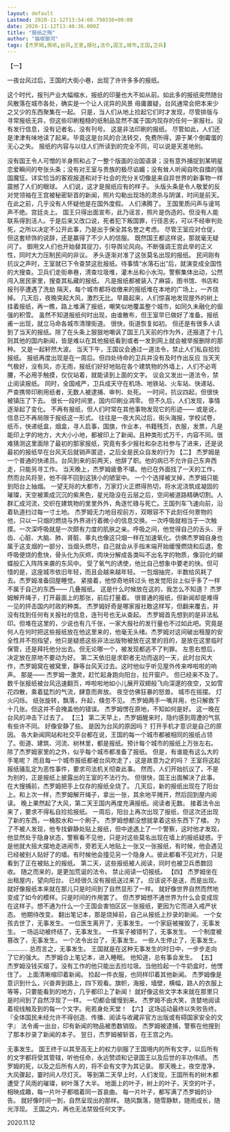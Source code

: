```yaml
---
layout: default
Lastmod: 2020-11-12T13:54:08.790336+00:00
date: 2020-11-12T13:40:36.000Z
title: "报纸之殇"
author: "猫坂御河"
tags: [杰罗姆,报纸,台风,王室,报社,法令,国王,城市,王国,卫兵]
---
```


【一】

一夜台风过后，王国的大街小巷，出现了许许多多的报纸。

这个时代，报刊产业大幅缩水，报纸的印量也大不如从前。如此多的报纸突然随台风散落在城市各处，确实是一个让人诧异的风景 毋庸置疑，台风通常会把本来少之又少的东西聚集在一起。 只是，当人们从地上捡起它们时才发现，尽管排版与寻常报纸无异，但这些印刷粗糙的纸制品显然不属于国内现存的任何一家报社。没有发行信息，没有记者名，没有刊号。 这是非法印刷的报纸。 尽管如此，人们还是津津有味地读了起来。毕竟这是台风的合法转交，免费所得，源于某个倒霉蛋的无心之失。 报纸的内容与以往人们所读到的完全不同，可以说是天差地别。

没有国王令人可憎的半身照和占了一整个版面的治国语录；没有意外捕捉到某明星恋爱瞬间的夸张头条；没有对王室与贵族的极尽谄媚；没有耸人听闻自吹自擂的强国魔怔。详实恰当的客观报道和对于社会的充分关切像是来自异世界的新事物一样震撼了人们的眼球。 人们说，这才是报纸应有的样子。 头版头条是令人敬爱的反对党领袖在王宫被秘密斩首的新闻，照片勾勒出现场的肃杀与阴谋，时间是前天。在此之前，几乎没有人怀疑他是在国外度假。 人们沸腾了。 王国里质问声与谩骂声不绝。宫廷炎上。 国王只得出面宣布，此乃谣言，照片是伪造的。但没有人能联系得到活人。于是后来又改口说，死者犯下叛国罪，行径恶劣，可以不经审判处死，之所以决定不公开此事，乃是出于保全其名誉之考虑。 尽管王室应对仓促，但这套矫饰的说辞，还是赢得了不少人的信服。 既然国王都这样说，那就毫无疑问了。 御用文人们也开始替其捉刀，引导舆论风向。不断强调王宫此举的正义性，同时大力压制民间的非议。 矛头逐渐对准了这张莫名出现的报纸。 民间刚有抗议之声时，王室就已下令查禁这批报纸。待事情“水落石出”后，就演变成全国性的大搜查。卫兵们走街串巷，清查垃圾堆，灌木丛和小水沟。警察集体出动，公然闯入居民家里，搜查其私藏的报纸。 凡是报纸都被装入了麻袋，图书馆、书店和报刊亭遭遇了洗劫 隔天，每个城市都将收缴来的报纸堆在本地的广场上，一齐烧掉。 几天后，夜晚突起大风，激烈无比。早晨起来，人们惊喜地发现屋外的树上挂着报纸，再一瞧，路上堆满了报纸，嘲笑似地覆盖整个城市，如同久未融化的倔强的积雪。 虽然不知道报纸何时出现，由谁散布，但王室早已做好了准备。报纸甫一出现，就立马命各城市清理街道。 很快，街道恢复如初。 但还是有很多人读到了当天的报纸。除了在头条上狠狠地嘲讽了国王几天前的作为外，还报道了十几则其他的国内新闻，皆是难以在其他报纸看到或者一发到网上就会被举报删除的那种。 又是一起轩然大波。 当天下午，王国议会通过一道法令，禁止人们私自拾捡报纸。 报纸再度出现是在一周后。但四处待命的卫兵并没有及时作出反应 当天天气极好，没有风，亦无雨，报纸们好好地贴在各个建筑物的外墙上，人们不必弯腰，不必用手触摸，仅仅站着，就能读到上面的文字。 议会又发出一道法令，禁止阅读报纸。 同时，全国戒严，卫兵成天守在机场、地铁站、火车站、快递站、严查携带印刷用纸者，无数人被逮捕、审判、处死。 一时间，抗议四起，但很快被镇压了下去。 很长一段时间里，国内印刷业凋零。 但不久后，人们发现，事情逐渐起了变化。 不再有报纸，但人们时常在其他事物发现它的形迹—— 或是说，信息已不再局限于报纸这一形式。 往往是一夜大风过后，街头海报，学校试卷，纸币，快递纸盒，烟盒，寻人启事，国旗，作业本，书籍残页，衣服，发票，凡是能印上字的地方，大大小小地，都被印上了新闻。且种类形式万千，内容不同。很难猜测这里面除了最初的那家报纸，究竟有多少报社和杂志社参与了进来，还是说最初的报纸早在台风天后就销声匿迹，之后全是民众自发的行为 【二】 杰罗姆是一个普通的快递员。台风到来的前两天，他辞了职。他的病已不允许自己东奔西走，只能另寻工作。 当天晚上，杰罗姆疲惫不堪。他已在外面找了一天的工作，然而台风将至，他不得不回到这狭小的陋室中。 一个个选择被叉掉，杰罗姆只能到阳台上抽烟。 一望无际的大都市，万家灯火正燃得热切，将水泥浇筑成凝固的璀璨，天空被熏成沉沉的紫黑色，星光隐没在云层之后，空间被道路精确切割。人群汇成河流，交织在建筑物的里里外外，角逐忙碌与死亡。王国列车飞速向前，沿着轨道扫过每一寸土地。 杰罗姆无力地目视前方，双眼容不下此刻任何景物的他，只以一只烟的燃烧与外界进行着微小的信息交换。一次呼吸就相当于一次触摸。一次深呼吸就是一次颇有力度的肌肤之亲。呼吸之间，他觉得自己的舌头、牙齿、心脏、大脑、肺、肾脏、睾丸也像这只烟一样在加速氧化。仿佛杰罗姆自身也属于这支烟的一部分，当烟头燃尽，自己就会从手指末端开始缓慢燃烧和后退，愈呼吸便烧的愈快，骨头化为灰烬，肉块分解成各类叫不出名字的物质，像羽化的蝴蝶般汇入阵阵来袭的东风中。 受了氧气的诱使，他比自己想象中要老的快。但可惜的是，这座城市依旧年轻，而且会越来越年轻。 一包烟抽完，半数给风耗了去。杰罗姆准备回屋睡觉。 紧接着，他惊奇地转过头 他发觉阳台上似乎多了一样不属于自己的东西—— 几叠报纸。 这是什么时候放在这的，我怎么不知道？ 杰罗姆解开绳子，打开最面上的那张，前后打量着。 很普通的报纸，但新闻却是难得一见的抨击国内时政的种类。 杰罗姆好奇是哪家报社敢这样写，但翻来覆去，并没有找到任何有关报社的信息，连刊号也无从查起。 杰罗姆首先想到的是非法私印。但堆在这里的，少说也有几千张，一家大报社的发行量也不过如此吧。究竟是何人在何时把这些报纸放在他这里来的，他毫无头绪。杰罗姆对这间破出租屋的安全性并不抱指望，他只是疑惑这些非法出版物被放在这里的目的，是放在这里临时保管，还是拜托他分出去。但无论哪一个，被发现都逃不了判罪。 左思右想后，决定放在原地不要动为好。 第二天依旧是求职者无功而返的一天，此时台风大作，杰罗姆窝在被窝里，静等台风天过去。这时他似乎听见屋外传来哗啦啦的响声。 那是—— 杰罗姆一激灵，赶忙起身跑向阳台，拉开窗户。 但已经来不及了。 数千张报纸被台风迅速翻页，哗啦啦地如小儿展开双翅般飞向深邃的夜空，又如雪花四散，乘着猛烈的气流，肆意而奔放。 夜空仿佛狂暴的怒兽。 城市在摇摆。 灯火闪烁。 纸张旋转，飘落，升起，倏忽不见。 杰罗姆两手一嘴并用，也只解救下十几张。但这并不会掩盖他的错误。 杰罗姆愣在原地，不知如何是好。 这一晚在台风的冲击下过去了。 【三】 第二天早上，杰罗姆醒来时，隐约感到周遭的气氛有些许不同。 好像安静了些。 是因为台风的原因吗？ 打开手机才意识是自己的原因。 各大新闻网站和社交平台都在说，王国的每一个城市都被相同的报纸占领了。街道、建筑、河流、树林里，都是报纸。预计每个城市的报纸上万张左右。 除了杰罗姆家里的之外，似乎每个城市都准备了报纸。 但是，有谁能有这么大的手笔呢？ 而且每一个城市报纸都被台风吹走了，这是故意为之的吗？ 王室将这起报纸骚乱定为恶性事件，要求司法机关彻查此事。 然而，人们开始抗议了，不是为别的，正是报纸上披露出的王室的不法行为。 但很快，国王出面解决了此事。 在大搜捕前，杰罗姆把手上仅存的报纸全烧了。 几天后，新的报纸出现在了阳台上。和上次一样，杰罗姆解开绳子，拿出一张，其余地平摊开，然后回到屋内阅读。 晚上果然起了大风，第二天王国内再度充满报纸。阅读者无数。 接着法令出来了，要求不得私自捡拾报纸。 一周后，阳台上再次出现了报纸，但这次还出现了新的东西，一桶胶水和一个刷子。 杰罗姆想都没想就拿着这些东西下了楼。 为了不被人发现，他专找僻静处贴上报纸，但中途遇上了一个警察，这时他才发现，他显然处于隐身状态，警察看不见他，只是对这些莫名出现在墙上的报纸疑惑。于是他就大摇大摆地走进闹市，旁若无人地贴上一张又一张报纸，有时候，他会遇见已经被别人贴好了的墙。有时候他会撞见另一个隐身人。彼此都看不见对方，只是看到了正在被贴上的报纸。 第二天，这些报纸被人阅读，同时也被卫兵悉数回收。 随之而来的，是更加荒诞的法令。 禁止阅读一切报纸。 【四】 杰罗姆坐在出租屋内，望向阳台。 已经很久没有报纸送过来了。 应该说不是送，而是出现。就好像报纸本来就在那儿只是时间到了自然显形了一样。 就好像世界自然而然地变成了如今的模样。只是时间的作用罢了。 但杰罗姆想不通世界为什么会变成现在这样子。想不通为什么一个王国会害怕区区一张报纸，更因为它而进入戒严状态。 他期待改变。 翻出笔记本，那是烧掉前，自己从报纸上抄录的新闻。 一个女孩去世了，无事发生。 一位医生离开了，无事发生。 一个家庭被摧毁了，无事发生。 一场运动被终结了，无事发生。 一件案子被错判了，无事发生。 一个制度被篡改了，无事发生。 一个法令出台了，无事发生。 一些人生停止了，无事发生。 ………… 总而言之，无事发生。 王国就是在这种无事发生的时日中，一步步走向了它的强大。 杰罗姆合上笔记本，进入睡眠。 他知道，总有事会发生。 【五】 杰罗姆没钱买烟了。没有工作的他只能出去捡垃圾。当他捡起一个牛奶盒时，他愣住了。 上面清晰缩印着新闻。 捡起一件衣服，也同样印着其他新闻。 杰罗姆像是意识到什么，兴奋奔到路上，四下观看。旗帜，海报，墙壁，横幅，路人的衣服上等等，只要能看到的地方，几乎都印上了新闻！ 就好像这些文字本来就在那里只是时间到了自然浮现了一样。 一切都会缓慢到来。 杰罗姆不由大笑，贪婪地阅读着视线触及到的每一个文字。宛若身处天堂！ 【六】 这场运动最终以失败告终。 『全体国民未经允许不得创造、传播、阅读与收藏非官方出版或有碍国家安全的文字』 法令甫一出台，印有新闻的物品被悉数销毁。 杰罗姆被逮捕，警察在他搜到了那本抄录了新闻的本子。 翌日，杰罗姆被斩首，在王宫之内。

无事发生。 国王终于以其至高无上的权力驯服了王国境内的所有文字，以后所有的文字都将受其管辖，听他任命，永远赞颂和记录国王以及后世的丰功伟绩。 杰罗姆的死，以及之后所有人的，将不会有文字为其记录。 那天晚上，夜空澄净，大风骤起，霎时间人尽灯灭。 等到第二天早上时，人们发现，王国所有的树木都遭受了风雨的璀璨，树叶落了大半。 地面上的叶子，树上的叶子，天空的叶子，相映成趣，每一片叶子都唱着同一首哀曲。 每一片叶子，都写满了杰罗姆的讣告。 就好像时间一到，自然呈现出的那样。 随风飘落，随雪静默，随雨成长，随光浮现。 王国之内，再也无法禁毁任何文字。

2020.11.12

